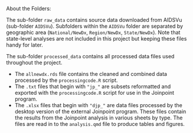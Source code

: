 About the Folders:

The sub-folder `raw_data` contains source data downloaded from AIDSVu (sub-folder `AIDSVu`). Subfolders within the `AIDSVu` folder are separated by geographic area (`National/NewDx`, `Region/NewDx`, `State/NewDx`). Note that state-level analyses are not included in this project but keeping these files handy for later. 

The sub-folder `processed_data` contains all processed data files used throughout the project. 
- The `allnewdx.rds` file contains the cleaned and combined data processed by the `processingcode.R` script. 
- The `.txt` files that begin with `"jp_"` are subsets reformatted and exported with the `processingcode.R` script for use in the Joinpoint program. 
- The `.xlsx` files that begin with `"djp_"` are data files processed by the desktop version of the external Joinpoint program. These files contain the results from the Joinpoint analysis in various sheets by type. The files are read in to the `analysis.qmd` file to produce tables and figures. 